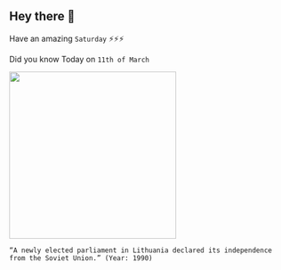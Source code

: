 ## Hey there 👋
Have an amazing `Saturday` ⚡⚡⚡

Did you know Today on `11th of March`
 
 [<img src="https://s2.15min.lt/images/photos/2012/03/09/original/1990-uju-kovo-11-aja-prie-auksciausiosios-tarybos-budeje-zmones-lauke-lietuvos-nepriklausomybes-atst-4f599f7f95886.jpg" width="300" />](https://www.nytimes.com/1990/03/07/world/lithuanian-parliament-expected-to-declare-independence-sunday.html) 
 ```
“A newly elected parliament in Lithuania declared its independence from the Soviet Union.” (Year: 1990)
```
